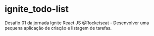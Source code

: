 # ignite_todo-list
Desafio 01 da jornada Ignite React JS @Rocketseat - Desenvolver uma pequena aplicação de criação e listagem de tarefas.
